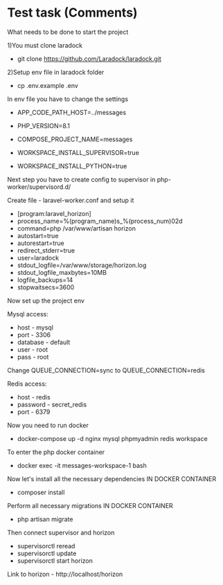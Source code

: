 
# Test task (Comments)

What needs to be done to start the project

1)You must clone laradock

- git clone https://github.com/Laradock/laradock.git

2)Setup env file in laradock folder

- cp .env.example .env

In env file you have to change the settings

- APP_CODE_PATH_HOST=../messages

- PHP_VERSION=8.1

- COMPOSE_PROJECT_NAME=messages

- WORKSPACE_INSTALL_SUPERVISOR=true

- WORKSPACE_INSTALL_PYTHON=true

Next step you have to create config to supervisor in php-worker/supervisord.d/

Create file - laravel-worker.conf and setup it 

- [program:laravel_horizon]
- process_name=%(program_name)s_%(process_num)02d
- command=php /var/www/artisan horizon
- autostart=true
- autorestart=true
- redirect_stderr=true
- user=laradock
- stdout_logfile=/var/www/storage/horizon.log
- stdout_logfile_maxbytes=10MB
- logfile_backups=14
- stopwaitsecs=3600

Now set up the project env

Mysql access: 

- host - mysql
- port - 3306
- database - default
- user - root
- pass - root

Change QUEUE_CONNECTION=sync to QUEUE_CONNECTION=redis

Redis access: 

- host - redis
- password - secret_redis
- port - 6379

Now you need to run docker

- docker-compose up -d nginx mysql phpmyadmin redis workspace 

To enter the php docker container 

- docker exec -it messages-workspace-1 bash 

Now let's install all the necessary dependencies IN DOCKER CONTAINER

- composer install 

Perform all necessary migrations IN DOCKER CONTAINER

- php artisan migrate

Then connect supervisor and horizon

- supervisorctl reread
- supervisorctl update
- supervisorctl start horizon


Link to horizon - http://localhost/horizon